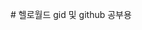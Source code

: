 <font class="papago-parent"><font class="papago-source" style="display:none;"># hello-world
</font># 헬로월드
</font><font class="papago-parent"><font class="papago-source" style="display:none;">gid 및 github 공부용
</font>gid 및 github 공부용
</font>
